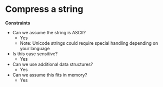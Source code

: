 # Compress a string

__Constraints__

* Can we assume the string is ASCII?
   * Yes
   * Note: Unicode strings could require special handling depending on your language
* Is this case sensitive?
   * Yes
* Can we use additional data structures?
   * Yes
* Can we assume this fits in memory?
   * Yes

